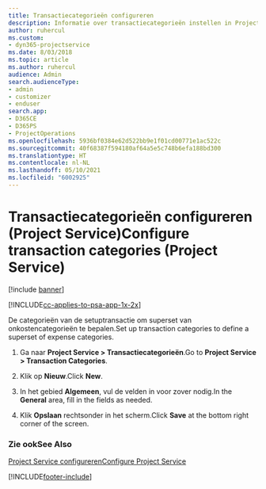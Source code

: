 ```yaml
---
title: Transactiecategorieën configureren
description: Informatie over transactiecategorieën instellen in Project Service
author: ruhercul
ms.custom:
- dyn365-projectservice
ms.date: 8/03/2018
ms.topic: article
ms.author: ruhercul
audience: Admin
search.audienceType:
- admin
- customizer
- enduser
search.app:
- D365CE
- D365PS
- ProjectOperations
ms.openlocfilehash: 5936bf0384e62d522bb9e1f01cd00771e1ac522c
ms.sourcegitcommit: 40f68387f594180af64a5e5c748b6efa188bd300
ms.translationtype: HT
ms.contentlocale: nl-NL
ms.lasthandoff: 05/10/2021
ms.locfileid: "6002925"
---
```

# <a name="configure-transaction-categories-project-service"></a><span data-ttu-id="4d379-103">Transactiecategorieën configureren (Project Service)</span><span class="sxs-lookup"><span data-stu-id="4d379-103">Configure transaction categories (Project Service)</span></span>

[!include [banner](../includes/psa-now-project-operations.md)]

[!INCLUDE[cc-applies-to-psa-app-1x-2x](../includes/cc-applies-to-psa-app-1x-2x.md)]

<span data-ttu-id="4d379-104">De categorieën van de setuptransactie om superset van onkostencategorieën te bepalen.</span><span class="sxs-lookup"><span data-stu-id="4d379-104">Set up transaction categories to define a superset of expense categories.</span></span>  
  
1.  <span data-ttu-id="4d379-105">Ga naar **Project Service > Transactiecategorieën**.</span><span class="sxs-lookup"><span data-stu-id="4d379-105">Go to **Project Service > Transaction Categories**.</span></span>  
  
2.  <span data-ttu-id="4d379-106">Klik op **Nieuw**.</span><span class="sxs-lookup"><span data-stu-id="4d379-106">Click **New**.</span></span>  
  
3.  <span data-ttu-id="4d379-107">In het gebied **Algemeen**, vul de velden in voor zover nodig.</span><span class="sxs-lookup"><span data-stu-id="4d379-107">In the **General** area, fill in the fields as needed.</span></span>  
  
4.  <span data-ttu-id="4d379-108">Klik **Opslaan** rechtsonder in het scherm.</span><span class="sxs-lookup"><span data-stu-id="4d379-108">Click **Save** at the bottom right corner of the screen.</span></span>  
  
### <a name="see-also"></a><span data-ttu-id="4d379-109">Zie ook</span><span class="sxs-lookup"><span data-stu-id="4d379-109">See Also</span></span>  
 [<span data-ttu-id="4d379-110">Project Service configureren</span><span class="sxs-lookup"><span data-stu-id="4d379-110">Configure Project Service</span></span>](../psa/configure.md)


[!INCLUDE[footer-include](../includes/footer-banner.md)]